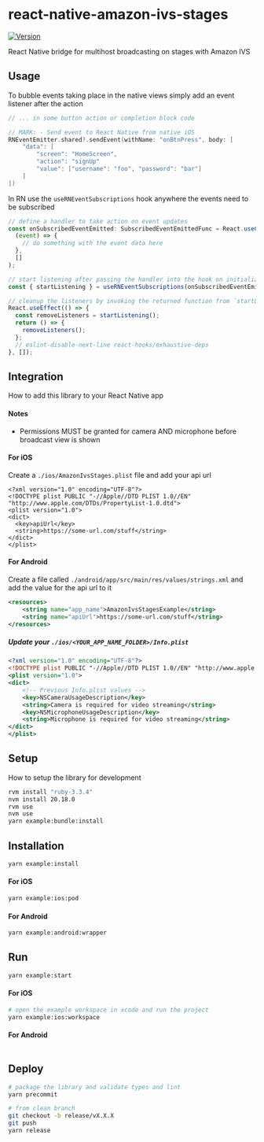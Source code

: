 # react-native-amazon-ivs-stages

[![Version](https://img.shields.io/badge/version-0.0.3-blue.svg)](https://github.com/ThryvLabs/CommandCenterMobile/releases)

React Native bridge for multihost broadcasting on stages with Amazon IVS

## Usage

To bubble events taking place in the native views simply add an event listener after the action

```swift
// ... in some button action or completion block code

// MARK: - Send event to React Native from native iOS
RNEventEmitter.shared?.sendEvent(withName: "onBtnPress", body: [
    "data": [
        "screen": "HomeScreen",
        "action": "signUp"
        "value": ["username": "foo", "password": "bar"]
    ]
])
```

In RN use the `useRNEventSubscriptions` hook anywhere the events need to be subscribed

```ts
// define a handler to take action on event updates
const onSubscribedEventEmitted: SubscribedEventEmittedFunc = React.useCallback(
  (event) => {
    // do something with the event data here
  },
  []
);

// start listening after passing the handler into the hook on initialization
const { startListening } = useRNEventSubscriptions(onSubscribedEventEmitted);

// cleanup the listeners by invoking the returned function from `startListening`
React.useEffect(() => {
  const removeListeners = startListening();
  return () => {
    removeListeners();
  };
  // eslint-disable-next-line react-hooks/exhaustive-deps
}, []);
```

## Integration

How to add this library to your React Native app

#### Notes

- Permissions MUST be granted for camera AND microphone before broadcast view is shown

#### For iOS

Create a `./ios/AmazonIvsStages.plist` file and add your api url

```plist
<?xml version="1.0" encoding="UTF-8"?>
<!DOCTYPE plist PUBLIC "-//Apple//DTD PLIST 1.0//EN" "http://www.apple.com/DTDs/PropertyList-1.0.dtd">
<plist version="1.0">
<dict>
  <key>apiUrl</key>
  <string>https://some-url.com/stuff</string>
</dict>
</plist>
```

#### For Android

Create a file called `./android/app/src/main/res/values/strings.xml` and add the value for the api url to it

```xml
<resources>
    <string name="app_name">AmazonIvsStagesExample</string>
    <string name="apiUrl">https://some-url.com/stuff</string>
</resources>
```

##### Update your `./ios/<YOUR_APP_NAME_FOLDER>/Info.plist`

```xml
<?xml version="1.0" encoding="UTF-8"?>
<!DOCTYPE plist PUBLIC "-//Apple//DTD PLIST 1.0//EN" "http://www.apple.com/DTDs/PropertyList-1.0.dtd">
<plist version="1.0">
<dict>
	<!-- Previous Info.plist values -->
	<key>NSCameraUsageDescription</key>
	<string>Camera is required for video streaming</string>
	<key>NSMicrophoneUsageDescription</key>
	<string>Microphone is required for video streaming</string>
</dict>
</plist>
```

## Setup

How to setup the library for development

```sh
rvm install "ruby-3.3.4"
nvm install 20.18.0
rvm use
nvm use
yarn example:bundle:install
```

## Installation

```sh
yarn example:install
```

#### For iOS

```sh
yarn example:ios:pod
```

#### For Android

```sh
yarn example:android:wrapper
```

## Run

```sh
yarn example:start
```

#### For iOS

```sh
# open the example workspace in xcode and run the project
yarn example:ios:workspace
```

#### For Android

```sh

```

## Deploy

```sh
# package the library and validate types and lint
yarn precommit

# from clean branch
git checkout -b release/vX.X.X
git push
yarn release
```

